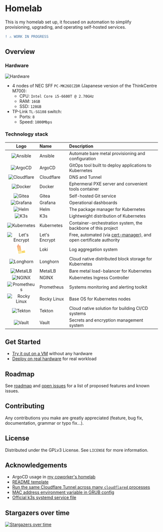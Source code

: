 # Homelab

<!-- ANCHOR: introduction -->

This is my homelab set up, it focused on automation to simplify provisioning, upgrading, and operating self-hosted services.

<!-- ANCHOR_END: introduction -->

```diff
! ⚠️ WORK IN PROGRESS
```

## Overview

### Hardware

![Hardware](https://user-images.githubusercontent.com/27996771/98970963-25137200-2543-11eb-8f2d-f9a2d45756ef.JPG)

- 4 nodes of NEC SFF `PC-MK26ECZDR` (Japanese version of the ThinkCentre M700):
  - CPU: `Intel Core i5-6600T @ 2.70GHz`
  - RAM: `16GB`
  - SSD: `128GB`
- TP-Link `TL-SG108` switch:
  - Ports: `8`
  - Speed: `1000Mbps`

### Technology stack

| Logo                                                                                                                                   | Name          | Description                                                                                   |
| :------------------------------------------------------------------------------------------------------------------------------------: | :----------   | :-------------------------------------------------------------------------------------------- |
| <img width="32" alt="Ansible" src="https://simpleicons.org/icons/ansible.svg">                                                         | Ansible       | Automate bare metal provisioning and configuration                                            |
| <img width="32" alt="ArgoCD" src="https://cncf-branding.netlify.app/img/projects/argo/icon/color/argo-icon-color.svg">                 | ArgoCD        | GitOps tool built to deploy applications to Kubernetes                                        |
| <img width="32" alt="Cloudflare" src="https://avatars.githubusercontent.com/u/314135?s=200&v=4">                                       | Cloudflare    | DNS and Tunnel                                                                                |
| <img width="32" alt="Docker" src="https://www.docker.com/sites/default/files/d8/2019-07/Moby-logo.png">                                | Docker        | Ephermeral PXE server and convenient tools container                                          |
| <img width="32" alt="Gitea" src="https://upload.wikimedia.org/wikipedia/commons/b/bb/Gitea_Logo.svg">                                  | Gitea         | Self-hosted Git service                                                                       |
| <img width="32" alt="Grafana" src="https://grafana.com/static/img/menu/grafana2.svg">                                                  | Grafana       | Operational dashboards                                                                        |
| <img width="32" alt="Helm" src="https://cncf-branding.netlify.app/img/projects/helm/icon/color/helm-icon-color.svg">                   | Helm          | The package manager for Kubernetes                                                            |
| <img width="32" alt="K3s" src="https://cncf-branding.netlify.app/img/projects/k3s/icon/color/k3s-icon-color.svg">                      | K3s           | Lightweight distribution of Kubernetes                                                        |
| <img width="32" alt="Kubernetes" src="https://cncf-branding.netlify.app/img/projects/kubernetes/icon/color/kubernetes-icon-color.svg"> | Kubernetes    | Container-orchestration system, the backbone of this project                                  |
| <img width="32" alt="Let's Encrypt" src="https://avatars.githubusercontent.com/u/9289019?s=200&v=4">                                   | Let's Encrypt | Free, automated (via [cert-manager](https://cert-manager.io)), and open certificate authority |
| <img width="32" alt="Loki" src="https://github.com/grafana/loki/blob/main/docs/sources/logo.png?raw=true">                             | Loki          | Log aggregation system                                                                        |
| <img width="32" alt="Longhorn" src="https://cncf-branding.netlify.app/img/projects/longhorn/icon/color/longhorn-icon-color.svg">       | Longhorn      | Cloud native distributed block storage for Kubernetes                                         |
| <img width="32" alt="MetalLB" src="https://avatars.githubusercontent.com/u/60239468?s=200&v=4">                                        | MetalLB       | Bare metal load-balancer for Kubernetes                                                       |
| <img width="32" alt="NGINX" src="https://avatars.githubusercontent.com/u/1412239?s=200&v=4">                                           | NGINX         | Kubernetes Ingress Controller                                                                 |
| <img width="32" alt="Prometheus" src="https://cncf-branding.netlify.app/img/projects/prometheus/icon/color/prometheus-icon-color.svg"> | Prometheus    | Systems monitoring and alerting toolkit                                                       |
| <img width="32" alt="Rocky Linux" src="https://avatars.githubusercontent.com/u/75713131?s=200&v=4">                                    | Rocky Linux   | Base OS for Kubernetes nodes                                                                  |
| <img width="32" alt="Tekton" src="https://avatars.githubusercontent.com/u/47602533?s=200&v=4">                                         | Tekton        | Cloud native solution for building CI/CD systems                                              |
| <img width="32" alt="Vault" src="https://simpleicons.org/icons/vault.svg">                                                             | Vault         | Secrets and encryption management system                                                      |

## Get Started

- [Try it out on a VM](https://homelab.khuedoan.com/try_on_a_vm) without any hardware
- [Deploy on real hardware](https://homelab.khuedoan.com/deployment) for real workload

## Roadmap

See [roadmap](https://homelab.khuedoan.com/roadmap) and [open issues](https://github.com/khuedoan/homelab/issues) for a list of proposed features and known issues.

## Contributing

Any contributions you make are greatly appreciated (feature, bug fix, documentation, grammar or typo fix...).

## License

Distributed under the GPLv3 License. See `LICENSE` for more information.

## Acknowledgements

- ArgoCD usage in [my coworker's homelab](https://github.com/locmai/humble)
- [README template](https://github.com/othneildrew/Best-README-Template)
- [Run the same Cloudflare Tunnel across many `cloudflared` processes](https://developers.cloudflare.com/cloudflare-one/tutorials/many-cfd-one-tunnel)
- [MAC address environment variable in GRUB config](https://askubuntu.com/questions/1272400/how-do-i-automate-network-installation-of-many-ubuntu-18-04-systems-with-efi-and)
- [Official k3s systemd service file](https://github.com/k3s-io/k3s/blob/master/k3s.service)

## Stargazers over time

[![Stargazers over time](https://starchart.cc/khuedoan/homelab.svg)](https://starchart.cc/khuedoan/homelab)
